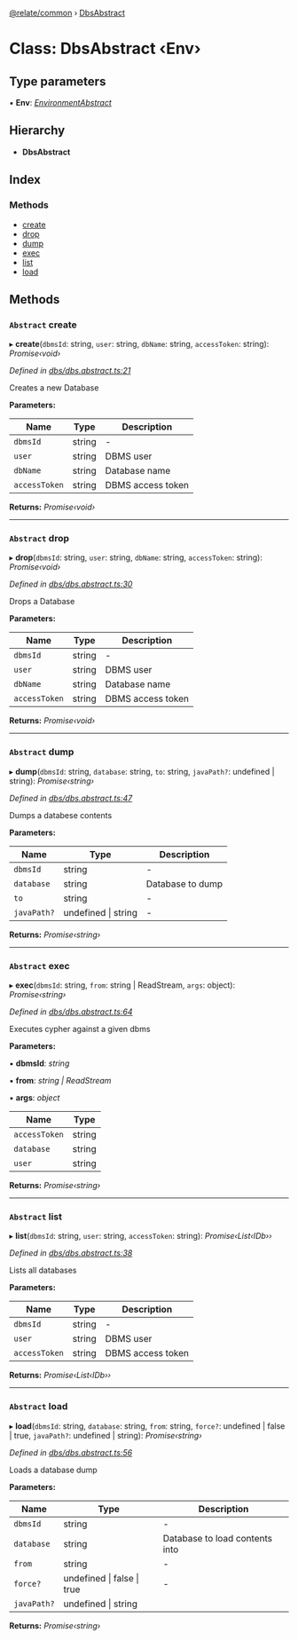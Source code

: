 [@relate/common](../README.md) › [DbsAbstract](dbsabstract.md)

# Class: DbsAbstract ‹**Env**›

## Type parameters

▪ **Env**: *[EnvironmentAbstract](environmentabstract.md)*

## Hierarchy

* **DbsAbstract**

## Index

### Methods

* [create](dbsabstract.md#abstract-create)
* [drop](dbsabstract.md#abstract-drop)
* [dump](dbsabstract.md#abstract-dump)
* [exec](dbsabstract.md#abstract-exec)
* [list](dbsabstract.md#abstract-list)
* [load](dbsabstract.md#abstract-load)

## Methods

### `Abstract` create

▸ **create**(`dbmsId`: string, `user`: string, `dbName`: string, `accessToken`: string): *Promise‹void›*

*Defined in [dbs/dbs.abstract.ts:21](https://github.com/neo-technology/relate/blob/master/packages/common/src/entities/dbs/dbs.abstract.ts#L21)*

Creates a new Database

**Parameters:**

Name | Type | Description |
------ | ------ | ------ |
`dbmsId` | string | - |
`user` | string | DBMS user |
`dbName` | string | Database name |
`accessToken` | string | DBMS access token  |

**Returns:** *Promise‹void›*

___

### `Abstract` drop

▸ **drop**(`dbmsId`: string, `user`: string, `dbName`: string, `accessToken`: string): *Promise‹void›*

*Defined in [dbs/dbs.abstract.ts:30](https://github.com/neo-technology/relate/blob/master/packages/common/src/entities/dbs/dbs.abstract.ts#L30)*

Drops a Database

**Parameters:**

Name | Type | Description |
------ | ------ | ------ |
`dbmsId` | string | - |
`user` | string | DBMS user |
`dbName` | string | Database name |
`accessToken` | string | DBMS access token  |

**Returns:** *Promise‹void›*

___

### `Abstract` dump

▸ **dump**(`dbmsId`: string, `database`: string, `to`: string, `javaPath?`: undefined | string): *Promise‹string›*

*Defined in [dbs/dbs.abstract.ts:47](https://github.com/neo-technology/relate/blob/master/packages/common/src/entities/dbs/dbs.abstract.ts#L47)*

Dumps a databese contents

**Parameters:**

Name | Type | Description |
------ | ------ | ------ |
`dbmsId` | string | - |
`database` | string | Database to dump |
`to` | string | - |
`javaPath?` | undefined &#124; string | - |

**Returns:** *Promise‹string›*

___

### `Abstract` exec

▸ **exec**(`dbmsId`: string, `from`: string | ReadStream, `args`: object): *Promise‹string›*

*Defined in [dbs/dbs.abstract.ts:64](https://github.com/neo-technology/relate/blob/master/packages/common/src/entities/dbs/dbs.abstract.ts#L64)*

Executes cypher against a given dbms

**Parameters:**

▪ **dbmsId**: *string*

▪ **from**: *string | ReadStream*

▪ **args**: *object*

Name | Type |
------ | ------ |
`accessToken` | string |
`database` | string |
`user` | string |

**Returns:** *Promise‹string›*

___

### `Abstract` list

▸ **list**(`dbmsId`: string, `user`: string, `accessToken`: string): *Promise‹List‹IDb››*

*Defined in [dbs/dbs.abstract.ts:38](https://github.com/neo-technology/relate/blob/master/packages/common/src/entities/dbs/dbs.abstract.ts#L38)*

Lists all databases

**Parameters:**

Name | Type | Description |
------ | ------ | ------ |
`dbmsId` | string | - |
`user` | string | DBMS user |
`accessToken` | string | DBMS access token  |

**Returns:** *Promise‹List‹IDb››*

___

### `Abstract` load

▸ **load**(`dbmsId`: string, `database`: string, `from`: string, `force?`: undefined | false | true, `javaPath?`: undefined | string): *Promise‹string›*

*Defined in [dbs/dbs.abstract.ts:56](https://github.com/neo-technology/relate/blob/master/packages/common/src/entities/dbs/dbs.abstract.ts#L56)*

Loads a database dump

**Parameters:**

Name | Type | Description |
------ | ------ | ------ |
`dbmsId` | string | - |
`database` | string | Database to load contents into |
`from` | string | - |
`force?` | undefined &#124; false &#124; true | - |
`javaPath?` | undefined &#124; string |   |

**Returns:** *Promise‹string›*
